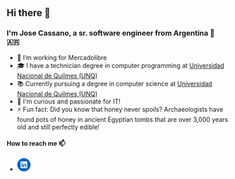 ## Hi there 👋


### I'm Jose Cassano, a sr. software engineer from Argentina 🧉 🇦🇷
- 🔭 I’m working for Mercadolibre
- 🎓 I have a technician degree in computer programming at [Universidad Nacional de Quilmes (UNQ)](https://www.unq.edu.ar/)
- 📚 Currently pursuing a degree in computer science at [Universidad Nacional de Quilmes (UNQ)](https://www.unq.edu.ar/)
- 🌱 I'm curious and passionate for IT!
- ⚡ Fun fact: Did you know that honey never spoils? Archaeologists have found pots of honey in ancient Egyptian tombs that are over 3,000 years old and still perfectly edible!

#### How to reach me 📫 

- [<img src="./linkedin.svg" alt="LinkedIn icon" width="30"/>](https://www.linkedin.com/in/jose-luis-cassano/)
 
